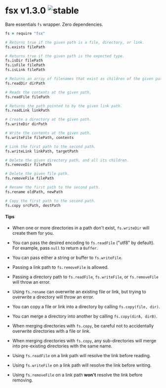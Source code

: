 
# fsx v1.3.0 ![stable](https://img.shields.io/badge/stability-stable-4EBA0F.svg?style=flat)

Bare essentials `fs` wrapper. Zero dependencies.

```coffee
fs = require "fsx"

# Returns true if the given path is a file, directory, or link.
fs.exists filePath

# Returns true if the given path is the expected type.
fs.isDir filePath
fs.isFile filePath
fs.isLink filePath

# Returns an array of filenames that exist as children of the given path.
fs.readDir dirPath

# Reads the contents at the given path.
fs.readFile filePath

# Returns the path pointed to by the given link path.
fs.readLink linkPath

# Create a directory at the given path.
fs.writeDir dirPath

# Write the contents at the given path.
fs.writeFile filePath, contents

# Link the first path to the second path.
fs.writeLink linkPath, targetPath

# Delete the given directory path, and all its children.
fs.removeDir filePath

# Delete the given file path.
fs.removeFile filePath

# Rename the first path to the second path.
fs.rename oldPath, newPath

# Copy the first path to the second path.
fs.copy srcPath, destPath
```

#### Tips

- When one or more directories in a path don't exist, `fs.writeDir` will create them for you.

- You can pass the desired encoding to `fs.readFile` ("utf8" by default). For example, pass `null` to return a `Buffer`.

- You can pass either a string or buffer to `fs.writeFile`.

- Passing a link path to `fs.removeFile` is allowed.

- Passing a directory path to `fs.readFile`, `fs.writeFile`, or `fs.removeFile` will throw an error.

- Using `fs.rename` can overwrite an existing file or link, but trying to overwrite a directory will throw an error.

- You can copy a file or link into a directory by calling `fs.copy(file, dir)`.

- You can merge a directory into another by calling `fs.copy(dirA, dirB)`.

- When merging directories with `fs.copy`, be careful not to accidentally overwrite directories with a file or link.

- When merging directories with `fs.copy`, any sub-directories will merge into pre-existing directories with the same name.

- Using `fs.readFile` on a link path will resolve the link before reading.

- Using `fs.writeFile` on a link path will resolve the link before writing.

- Using `fs.removeFile` on a link path **won't** resolve the link before removing.

